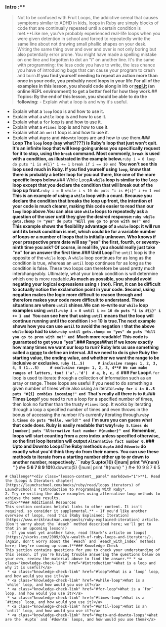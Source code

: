 ### Intro :**
>Not to be confused with Fruit Loops, the addictive cereal that causes symptoms similar to ADHD in kids, loops in Ruby are simply blocks of code that are continually repeated until a certain condition is met.**Like me, you've probably experienced real-life loops when you were given detention in school and forced to repeatedly write the same line about not drawing small phallic shapes on your desk. Writing the same thing over and over and over is not only boring but also potentially error prone. You might have made a spelling mistake on one line and forgotten to dot an "i" on another line. It's the same with programming: the less code you have to write, the less chance you have of introducing bugs that can cause your program to crash and burn.**If you find yourself needing to repeat an action more than once in your code, you probably need loops in your life.**For all of the examples in this lesson, you should code along in irb or [repl.it](https://repl.it/languages/ruby) (an online REPL environment) to get a better feel for how they work.**## Topics:
By the end of this lesson, you should be able to do the following:** - Explain what a loop is and why it's useful.
 - Explain what a `loop` loop is and how to use it.
 - Explain what a `while` loop is and how to use it.
 - Explain what a `for` loop is and how to use it.
 - Explain what a `#times` loop is and how to use it.
 - Explain what an `until` loop is and how to use it.
 - Explain what `#upto` and `#downto` loops are and how to use them.**### Loop
The `loop` loop (say what????) is Ruby's loop that just won't quit. It's an infinite loop that will keep going unless you specifically request for it to stop, using the `break` command. Most commonly, `break` is used with a condition, as illustrated in the example below.**```ruby
i = 0
loop do
  puts "i is #{i}"
  i += 1
  break if i == 10
end
```**You won't see this loop used much in Ruby. If you find yourself using `loop`, know that there is probably a better loop for you out there, like one of the more specific loops below.**### While Loop**A `while` loop is similar to the `loop` loop except that you declare the condition that will break out of the loop up front.**```ruby
i = 0
while i < 10 do
 puts "i is #{i}"
 i += 1
end
```**This is an example of using a `while` loop with a count. Because you declare the condition that breaks the loop up front, the intention of your code is much clearer, making this code easier to read than our `loop` loop above.**You can also use `while` loops to repeatedly ask a question of the user until they give the desired response:**```ruby
while gets.chomp != "yes" do
  puts "Will you go to prom with me?"
end
```**This example shows the flexibility advantage of a `while` loop: it will run until its break condition is met, which could be for a variable number of loops or a number of loops that is initially unknown. Who knows if your prospective prom date will say "yes" the first, fourth, or seventy-ninth time you ask? Of course, in real life, you should really just take "no" for an answer the first time.**### Until Loop**The `until` loop is the opposite of the `while` loop. A `while` loop continues for as long as the condition is true, whereas an `until` loop continues for as long as the condition is false. These two loops can therefore be used pretty much interchangeably. Ultimately, what your break condition is will determine which one is more readable.**As much as possible, you should avoid negating your logical expressions using `!` (not). First, it can be difficult to actually notice the exclamation point in your code. Second, using negation makes the logic more difficult to reason through and therefore makes your code more difficult to understand. These situations are where `until` shines.**We can re-write our `while` loop examples using `until`.**```ruby
i = 0
until i >= 10 do
 puts "i is #{i}"
 i += 1
end
```**You can see here that using `until` means that the loop will continue running until the condition i >= 10 is true.**The next example shows how you can use `until` to avoid the negation `!` that the above `while` loop had to use.**```ruby
until gets.chomp == "yes" do
  puts "Will you go to prom with me?"
end
```**Much more readable! This code is guaranteed to get you a "yes".**### Ranges**What if we know exactly how many times we want our loop to run? Ruby lets us use something called a [range](https://ruby-doc.org/core-2.7.1/Range.html) to define an interval. All we need to do is give Ruby the starting value, the ending value, and whether we want the range to be inclusive or exclusive. **```ruby
(1..5)      # inclusive range: 1, 2, 3, 4, 5
(1...5)     # exclusive range: 1, 2, 3, 4**# We can make ranges of letters, too!
('a'..'d')  # a, b, c, d
```**### For Loop**A `for` loop is used to iterate through a collection of information such as an array or range. These loops are useful if you need to do something a given number of times while also using an iterator.**```ruby
for i in 0..5
  puts "#{i} zombies incoming!"
end
```**That's really all there is to it.**### Times Loop**If you need to run a loop for a specified number of times, then look no further than the trusty `#times` loop. It works by iterating through a loop a specified number of times and even throws in the bonus of accessing the number it's currently iterating through.**```ruby
5.times do
  puts "Hello, world!"
end
```**I'm sure you can guess what that code does. Ruby is easily readable that way!**```ruby
5.times do |number|
  puts "Alternative fact number #{number}"
end
```**Remember, loops will start counting from a zero index unless specified otherwise, so the first loop iteration will output `Alternative fact number 0`. **### Upto and Downto Loops**The Ruby methods `#upto` and `#downto` do exactly what you'd think they do from their names. You can use these methods to iterate from a starting number either up to or down to another number, respectively.**```ruby
5.upto(10) {|num| print "#{num} " }     #=> 5 6 7 8 9 10**10.downto(5) {|num| print "#{num} " }   #=> 10 9 8 7 6 5
```**If you need to step through a series of numbers (or even letters) within a specific range, then these are the loops for you.
# Challenge**<div class="lesson-content__panel" markdown="1">**1. Read the [Loops & Iterators chapter](https://launchschool.com/books/ruby/read/loops_iterators) of LaunchSchool's *Introduction to Programming With Ruby*. 
2. Try re-writing the above examples using alternative loop methods to achieve the same results.
</div>**### Additional Resources
This section contains helpful links to other content. It isn't required, so consider it supplemental.** - If you'd like another overview of loops, read this [Ruby Explained: Iteration](https://www.eriktrautman.com/posts/ruby-explained-iteration) article. (Don't worry about the `#each` method described here; we'll get to that in an upcoming lesson!)
 - If you want yet another take, read [Skork's article on loops](https://skorks.com/2009/09/a-wealth-of-ruby-loops-and-iterators/). (Again, don't worry about the `#each` and `#each_with_index` methods here; they're coming up soon.)**### Knowledge Check
This section contains questions for you to check your understanding of this lesson. If you're having trouble answering the questions below on your own, review the material above to find the answer.** * <a class="knowledge-check-link" href="#introduction">What is a loop and why it is useful?</a>
 * <a class="knowledge-check-link" href="#loop">What is a `loop` loop, and how would you use it?</a>
 * <a class="knowledge-check-link" href="#while-loop">What is a `while` loop, and how would you use it?</a>
 * <a class="knowledge-check-link" href="#for-loop">What is a `for` loop, and how would you use it?</a>
 * <a class="knowledge-check-link" href="#times-loop">What is a `#times` loop, and how would you use it?</a>
 * <a class="knowledge-check-link" href="#until-loop">What is an `until` loop, and how would you use it?</a>
 * <a class="knowledge-check-link" href="#upto-and-downto-loops">What are the `#upto` and `#downto` loops, and how would you use them?</a>

